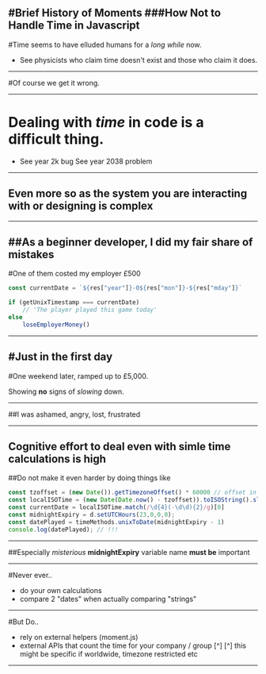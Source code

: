 #Brief History of Moments
###How **Not** to Handle Time in Javascript
---
#Time seems to have elluded humans for a *long while* now.

* See physicists who claim time doesn't exist
and those who claim it does.

---

#Of course we get it wrong.

---
# Dealing with _time_ in code is a difficult thing.
* See year 2k bug
See year 2038 problem

---
## Even more so as the system you are interacting with or designing is complex
---
##As a beginner developer, I did my fair share of mistakes
---
#One of them costed my employer £500
```js
const currentDate = `${res["year"]}-0${res["mon"]}-${res["mday"]}`

if (getUnixTimestamp === currentDate)
	// 'The player played this game today'
else
	loseEmployerMoney()
```
---
#Just in the first day
---

#One weekend later, ramped up to £5,000.

Showing **no** signs of _slowing_ down.

---

##I was ashamed, angry, lost, frustrated

---
Cognitive effort to deal even with simle time calculations is high
---
##Do not make it even harder by doing things like
```js
const tzoffset = (new Date()).getTimezoneOffset() * 60000 // offset in milliseconds
const localISOTime = (new Date(Date.now() - tzoffset)).toISOString().slice(0, -1)
const currentDate = localISOTime.match(/\d{4}(-\d\d){2}/g)[0]
const midnightExpiry = d.setUTCHours(23,0,0,0);
const datePlayed = timeMethods.unixToDate(midnightExpiry - 1)
console.log(datePlayed); // !!! 
```
---

##Especially _misterious_ **midnightExpiry** variable name **must be** important

---
#Never ever..
- do your own calculations
- compare 2 "dates" when actually comparing "strings"

---
#But Do..
- rely on external helpers (moment.js)
- external APIs that count the time for your company / group [^]
[^] this might be specific if worldwide, timezone restricted etc
---